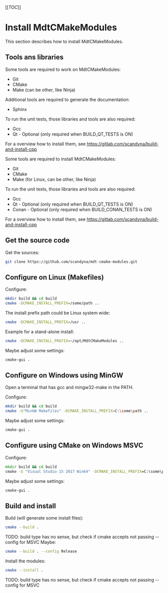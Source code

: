 [[_TOC_]]

# Install MdtCMakeModules

This section describes how to install MdtCMakeModules.

## Tools ans libraries

Some tools are required to work on MdtCMakeModules:
 - Git
 - CMake
 - Make (can be other, like Ninja)

Additional tools are required to generate the documentation:
 - Sphinx

To run the unit tests, those libraries and tools are also required:
 - Gcc
 - Qt - Optional (only required when BUILD_QT_TESTS is ON)

For a overview how to install them, see https://gitlab.com/scandyna/build-and-install-cpp


Some tools are required to install MdtCMakeModules:
 - Git
 - CMake
 - Make (for Linux, can be other, like Ninja)

To run the unit tests, those libraries and tools are also required:
 - Gcc
 - Qt - Optional (only required when BUILD_QT_TESTS is ON)
 - Conan - Optional (only required when BUILD_CONAN_TESTS is ON)

For a overview how to install them, see https://gitlab.com/scandyna/build-and-install-cpp

## Get the source code

Get the sources:
```bash
git clone https://github.com/scandyna/mdt-cmake-modules.git
```

## Configure on Linux (Makefiles)

Configure:
```bash
mkdir build && cd build
cmake -DCMAKE_INSTALL_PREFIX=/some/path ..
```

The install prefix path could be Linux system wide:
```bash
cmake -DCMAKE_INSTALL_PREFIX=/usr ..
```

Example for a stand-alone install:
```bash
cmake -DCMAKE_INSTALL_PREFIX=~/opt/MdtCMakeModules ..
```

Maybe adjust some settings:
```bash
cmake-gui .
```

## Configure on Windows using MinGW

Open a terminal that has gcc and mingw32-make in the PATH.

Configure:
```bash
mkdir build && cd build
cmake -G"MinGW Makefiles" -DCMAKE_INSTALL_PREFIX=C:\some\path ..
```

Maybe adjust some settings:
```bash
cmake-gui .
```

## Configure using CMake on Windows MSVC

Configure:
```cmd
mkdir build && cd build
cmake -G "Visual Studio 15 2017 Win64" -DCMAKE_INSTALL_PREFIX=C:\some\path ..
```

Maybe adjust some settings:
```bash
cmake-gui .
```

## Build and install

Build (will generate some install files):
```bash
cmake --build .
```

TODO: build type has no sense, but check if cmake accepts not passing --config for MSVC
Maybe:
```bash
cmake --build . --config Release
```

Install the modules:
```bash
cmake --install .
```
TODO: build type has no sense, but check if cmake accepts not passing --config for MSVC
